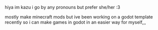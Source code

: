 hiya im kazu i go by any pronouns but prefer she/her :3

mostly make minecraft mods but ive been working on a godot template recently so i can make games in godot in an easier way for myself,,,
